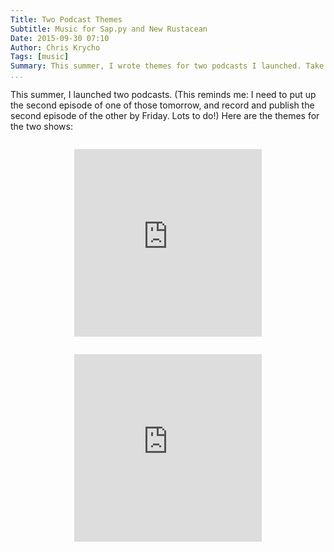 ```yaml
---
Title: Two Podcast Themes
Subtitle: Music for Sap.py and New Rustacean
Date: 2015-09-30 07:10
Author: Chris Krycho
Tags: [music]
Summary: This summer, I wrote themes for two podcasts I launched. Take a listen!
...
```


This summer, I launched two podcasts. (This reminds me: I need to put up the
second episode of one of those tomorrow, and record and publish the second
episode of the other by Friday. Lots to do!) Here are the themes for the two
shows:

<iframe title="Theme for Sap.py"
        height=300 width=300 style="padding-top: 1em; padding-bottom: 1em; margin: auto; display: block;"
        scrolling="no" frameborder="no"
        src="https://w.soundcloud.com/player/?url=https%3A//api.soundcloud.com/tracks/217984865&amp;auto_play=false&amp;color=5592c9&amp;hide_related=false&amp;show_comments=true&amp;show_user=true&amp;show_reposts=false&amp;visual=true"></iframe>

<iframe title="New Rustacean Theme"
        height=300 width=300 style="padding-top: 1em; padding-bottom: 1em; margin: auto; display: block;"
        scrolling="no" frameborder="no"
        src="https://w.soundcloud.com/player/?url=https%3A//api.soundcloud.com/tracks/225441161&amp;auto_play=false&amp;color=5592c9&amp;hide_related=false&amp;show_comments=true&amp;show_user=true&amp;show_reposts=false&amp;visual=true"></iframe>

